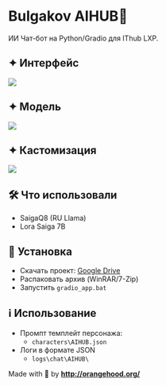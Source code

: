 # Bulgakov AIHUB🤖
ИИ Чат-бот на Python/Gradio для IThub LXP.
## ✦ Интерфейс 
<img src="https://github.com/xgorprod/Bulgakov-AIHUB/assets/69267941/a7b0d173-b6fe-4012-8f8f-bcfb3cac1760"></img>
## ✦ Модель
<img src="https://github.com/xgorprod/Bulgakov-AIHUB/assets/69267941/1fdcd935-55d3-456f-a78e-192243b3543d"></img>
## ✦ Кастомизация 
<img src="https://github.com/xgorprod/Bulgakov-AIHUB/assets/69267941/b06b95d1-effe-4e45-80a9-c9f015787c4f"></img>
 
## 🛠️ Что использовали
- SaigaQ8 (RU Llama)
- Lora Saiga 7B

## 📝 Установка
- Скачать проект: <a href="https://drive.google.com/drive/folders/1epzYmBIf3pjP9Xx8un6kJo1Wj9GWzm2C?usp=drive_link" target="_blank">Google Drive</a>
- Распаковать архив (WinRAR/7-Zip)
- Запустить `gradio_app.bat`

## ℹ️ Использование
- Промпт темплейт персонажа:
  - `characters\AIHUB.json`
- Логи в формате JSON
  - `logs\chat\AIHUB\`

Made with 🧡 by **http://orangehood.org/**
